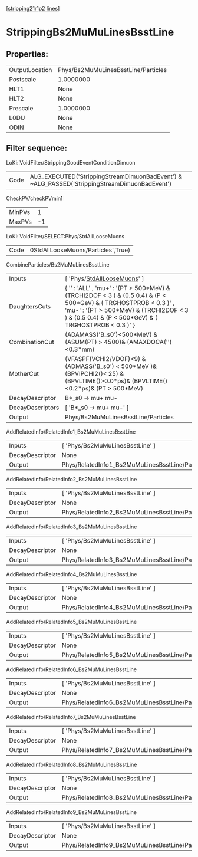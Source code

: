 [[stripping21r1p2 lines]](./stripping21r1p2-index)

# StrippingBs2MuMuLinesBsstLine

## Properties:

|                |                                     |
|----------------|-------------------------------------|
| OutputLocation | Phys/Bs2MuMuLinesBsstLine/Particles |
| Postscale      | 1.0000000                           |
| HLT1           | None                                |
| HLT2           | None                                |
| Prescale       | 1.0000000                           |
| L0DU           | None                                |
| ODIN           | None                                |

## Filter sequence:

LoKi::VoidFilter/StrippingGoodEventConditionDimuon

|      |                                                                                              |
|------|----------------------------------------------------------------------------------------------|
| Code | ALG_EXECUTED('StrippingStreamDimuonBadEvent') & ~ALG_PASSED('StrippingStreamDimuonBadEvent') |

CheckPV/checkPVmin1

|        |     |
|--------|-----|
| MinPVs | 1   |
| MaxPVs | -1  |

LoKi::VoidFilter/SELECT:Phys/StdAllLooseMuons

|      |                                    |
|------|------------------------------------|
| Code | 0StdAllLooseMuons/Particles',True) |

CombineParticles/Bs2MuMuLinesBsstLine

|                  |                                                                                                                                                                                                                                |
|------------------|--------------------------------------------------------------------------------------------------------------------------------------------------------------------------------------------------------------------------------|
| Inputs           | [ 'Phys/[StdAllLooseMuons](./stripping21r1p2-commonparticles-stdallloosemuons)' ]                                                                                                                                            |
| DaughtersCuts    | { '' : 'ALL' , 'mu+' : '(PT \> 500\*MeV) & (TRCHI2DOF \< 3 ) & (0.5 0.4) & (P \< 500\*GeV) & ( TRGHOSTPROB \< 0.3 )' , 'mu-' : '(PT \> 500\*MeV) & (TRCHI2DOF \< 3 ) & (0.5 0.4) & (P \< 500\*GeV) & ( TRGHOSTPROB \< 0.3 )' } |
| CombinationCut   | (ADAMASS('B_s0')\<500\*MeV) & (ASUM(PT) \> 4500)& (AMAXDOCA('')\<0.3\*mm)                                                                                                                                                      |
| MotherCut        | (VFASPF(VCHI2/VDOF)\<9) & (ADMASS('B_s0') \< 500\*MeV )& (BPVIPCHI2()\< 25) & (BPVLTIME()\>0.0\*ps)& (BPVLTIME()\<0.2\*ps)& (PT \> 500\*MeV)                                                                                   |
| DecayDescriptor  | B\*\_s0 -\> mu+ mu-                                                                                                                                                                                                            |
| DecayDescriptors | [ 'B\*\_s0 -\> mu+ mu-' ]                                                                                                                                                                                                    |
| Output           | Phys/Bs2MuMuLinesBsstLine/Particles                                                                                                                                                                                            |

AddRelatedInfo/RelatedInfo1_Bs2MuMuLinesBsstLine

|                 |                                                  |
|-----------------|--------------------------------------------------|
| Inputs          | [ 'Phys/Bs2MuMuLinesBsstLine' ]                |
| DecayDescriptor | None                                             |
| Output          | Phys/RelatedInfo1_Bs2MuMuLinesBsstLine/Particles |

AddRelatedInfo/RelatedInfo2_Bs2MuMuLinesBsstLine

|                 |                                                  |
|-----------------|--------------------------------------------------|
| Inputs          | [ 'Phys/Bs2MuMuLinesBsstLine' ]                |
| DecayDescriptor | None                                             |
| Output          | Phys/RelatedInfo2_Bs2MuMuLinesBsstLine/Particles |

AddRelatedInfo/RelatedInfo3_Bs2MuMuLinesBsstLine

|                 |                                                  |
|-----------------|--------------------------------------------------|
| Inputs          | [ 'Phys/Bs2MuMuLinesBsstLine' ]                |
| DecayDescriptor | None                                             |
| Output          | Phys/RelatedInfo3_Bs2MuMuLinesBsstLine/Particles |

AddRelatedInfo/RelatedInfo4_Bs2MuMuLinesBsstLine

|                 |                                                  |
|-----------------|--------------------------------------------------|
| Inputs          | [ 'Phys/Bs2MuMuLinesBsstLine' ]                |
| DecayDescriptor | None                                             |
| Output          | Phys/RelatedInfo4_Bs2MuMuLinesBsstLine/Particles |

AddRelatedInfo/RelatedInfo5_Bs2MuMuLinesBsstLine

|                 |                                                  |
|-----------------|--------------------------------------------------|
| Inputs          | [ 'Phys/Bs2MuMuLinesBsstLine' ]                |
| DecayDescriptor | None                                             |
| Output          | Phys/RelatedInfo5_Bs2MuMuLinesBsstLine/Particles |

AddRelatedInfo/RelatedInfo6_Bs2MuMuLinesBsstLine

|                 |                                                  |
|-----------------|--------------------------------------------------|
| Inputs          | [ 'Phys/Bs2MuMuLinesBsstLine' ]                |
| DecayDescriptor | None                                             |
| Output          | Phys/RelatedInfo6_Bs2MuMuLinesBsstLine/Particles |

AddRelatedInfo/RelatedInfo7_Bs2MuMuLinesBsstLine

|                 |                                                  |
|-----------------|--------------------------------------------------|
| Inputs          | [ 'Phys/Bs2MuMuLinesBsstLine' ]                |
| DecayDescriptor | None                                             |
| Output          | Phys/RelatedInfo7_Bs2MuMuLinesBsstLine/Particles |

AddRelatedInfo/RelatedInfo8_Bs2MuMuLinesBsstLine

|                 |                                                  |
|-----------------|--------------------------------------------------|
| Inputs          | [ 'Phys/Bs2MuMuLinesBsstLine' ]                |
| DecayDescriptor | None                                             |
| Output          | Phys/RelatedInfo8_Bs2MuMuLinesBsstLine/Particles |

AddRelatedInfo/RelatedInfo9_Bs2MuMuLinesBsstLine

|                 |                                                  |
|-----------------|--------------------------------------------------|
| Inputs          | [ 'Phys/Bs2MuMuLinesBsstLine' ]                |
| DecayDescriptor | None                                             |
| Output          | Phys/RelatedInfo9_Bs2MuMuLinesBsstLine/Particles |
